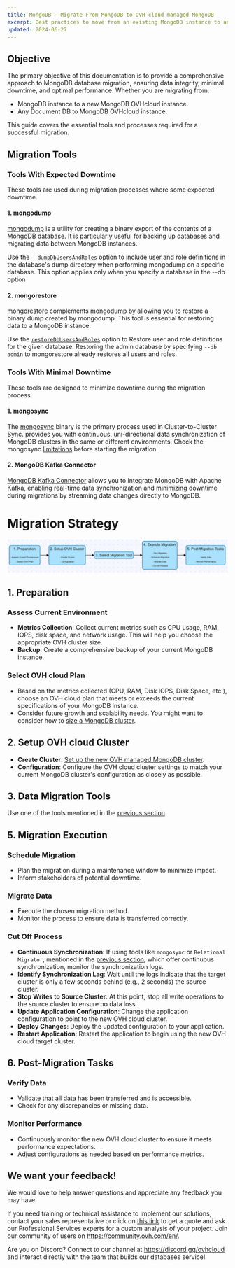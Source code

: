 ```yaml
---
title: MongoDB - Migrate From MongoDB to OVH cloud managed MongoDB
excerpt: Best practices to move from an existing MongoDB instance to an OVH cloud managed MongoDB
updated: 2024-06-27
---
```


## Objective

The primary objective of this documentation is to provide a comprehensive approach to MongoDB database migration, ensuring data integrity, minimal downtime, and optimal performance. Whether you are migrating from:

- MongoDB instance to a new MongoDB OVHcloud instance.
- Any Document DB to MongoDB OVHcloud instance.

This guide covers the essential tools and processes required for a successful migration.

## Migration Tools

### Tools With Expected Downtime

These tools are used during migration processes where some expected downtime.

#### 1. mongodump
[mongodump](https://www.mongodb.com/docs/database-tools/mongodump/) is a utility for creating a binary export of the contents of a MongoDB database. It is particularly useful for backing up databases and migrating data between MongoDB instances.

Use the [`--dumpDbUsersAndRoles`](https://www.mongodb.com/docs/database-tools/mongodump/#std-option-mongodump.--dumpDbUsersAndRoles) option to include user and role definitions in the database's dump directory when performing mongodump on a specific database. This option applies only when you specify a database in the --db option

#### 2. mongorestore
[mongorestore](https://www.mongodb.com/docs/database-tools/mongorestore/) complements mongodump by allowing you to restore a binary dump created by mongodump. This tool is essential for restoring data to a MongoDB instance.

Use the [`restoreDbUsersAndRoles`](https://www.mongodb.com/docs/database-tools/mongorestore/#std-option-mongorestore.--restoreDbUsersAndRoles) option to Restore user and role definitions for the given database. Restoring the admin database by specifying `--db admin` to mongorestore already restores all users and roles.

### Tools With Minimal Downtime

These tools are designed to minimize downtime during the migration process.

#### 1. mongosync
The [mongosync](https://www.mongodb.com/docs/cluster-to-cluster-sync/current/reference/mongosync/) binary is the primary process used in Cluster-to-Cluster Sync. provides you with continuous, uni-directional data synchronization of MongoDB clusters in the same or different environments. Check the mongosync [limitations](https://www.mongodb.com/docs/cluster-to-cluster-sync/current/reference/limitations/) before starting the migration.

#### 2. MongoDB Kafka Connector
[MongoDB Kafka Connector](https://www.mongodb.com/docs/kafka-connector/current/) allows you to integrate MongoDB with Apache Kafka, enabling real-time data synchronization and minimizing downtime during migrations by streaming data changes directly to MongoDB.

# Migration Strategy
![alt text](./images/diagram_migration_strategy.png)

## 1. Preparation

### Assess Current Environment
- **Metrics Collection**: Collect current metrics such as CPU usage, RAM, IOPS, disk space, and network usage. This will help you choose the appropriate OVH cluster size.
- **Backup**: Create a comprehensive backup of your current MongoDB instance.

### Select OVH cloud Plan
- Based on the metrics collected (CPU, RAM, Disk IOPS, Disk Space, etc.), choose an OVH cloud plan that meets or exceeds the current specifications of your MongoDB instance.
- Consider future growth and scalability needs. You might want to consider how to [size a MongoDB cluster](https://github.com/ralphsawaya/ovh/blob/main/MongoDoc/mongodb_02_Best_practise_to_implement%20_your_first_mongoDB_instance/guide.en-gb.md#mongodb-cluster-sizing).

## 2. Setup OVH cloud Cluster
- **Create Cluster**: [Set up the new OVH managed MongoDB cluster](https://help.ovhcloud.com/csm/en-public-cloud-databases-getting-started?id=kb_article_view&sysparm_article=KB0048745).
- **Configuration**: Configure the OVH cloud cluster settings to match your current MongoDB cluster's configuration as closely as possible.

## 3. Data Migration Tools

Use one of the tools mentioned in the [previous section](https://github.com/ralphsawaya/ovh/blob/main/MongoDoc/mongodb_03_Move%20to%20OVHcloud%20mongoDB%20managed%20from%20an%20existing%20mongoDB%20instance/guide.en-gb.md#migration-tools).

## 5. Migration Execution

### Schedule Migration
- Plan the migration during a maintenance window to minimize impact.
- Inform stakeholders of potential downtime.

### Migrate Data
- Execute the chosen migration method.
- Monitor the process to ensure data is transferred correctly.

### Cut Off Process
- **Continuous Synchronization**: If using tools like `mongosync` or `Relational Migrator`, mentioned in the [previous section](https://github.com/ralphsawaya/ovh/blob/main/MongoDoc/mongodb_03_Move%20to%20OVHcloud%20mongoDB%20managed%20from%20an%20existing%20mongoDB%20instance/guide.en-gb.md#migration-tools), which offer continuous synchronization, monitor the synchronization logs.
- **Identify Synchronization Lag**: Wait until the logs indicate that the target cluster is only a few seconds behind (e.g., 2 seconds) the source cluster.
- **Stop Writes to Source Cluster**: At this point, stop all write operations to the source cluster to ensure no data loss.
- **Update Application Configuration**: Change the application configuration to point to the new OVH cloud cluster.
- **Deploy Changes**: Deploy the updated configuration to your application.
- **Restart Application**: Restart the application to begin using the new OVH cloud target cluster.

## 6. Post-Migration Tasks

### Verify Data
- Validate that all data has been transferred and is accessible.
- Check for any discrepancies or missing data.

### Monitor Performance
- Continuously monitor the new OVH cloud cluster to ensure it meets performance expectations.
- Adjust configurations as needed based on performance metrics.

## We want your feedback!

We would love to help answer questions and appreciate any feedback you may have.

If you need training or technical assistance to implement our solutions, contact your sales representative or click on [this link](https://www.ovhcloud.com/en-gb/professional-services/) to get a quote and ask our Professional Services experts for a custom analysis of your project. Join our community of users on <https://community.ovh.com/en/>.

Are you on Discord? Connect to our channel at <https://discord.gg/ovhcloud> and interact directly with the team that builds our databases service!
